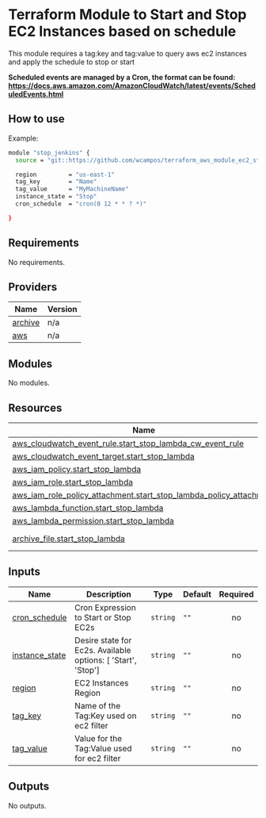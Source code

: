 
# Terraform Module to Start and Stop EC2 Instances based on schedule

This module requires a tag:key and tag:value to query aws ec2 instances and apply the schedule to stop or start

**Scheduled events are managed by a Cron, the format can be found: https://docs.aws.amazon.com/AmazonCloudWatch/latest/events/ScheduledEvents.html**

## How to use

Example:
```bash
module "stop_jenkins" {
  source = "git::https://github.com/wcampos/terraform_aws_module_ec2_start_stop_scheduled_trigger.git"

  region         = "us-east-1"
  tag_key        = "Name"
  tag_value      = "MyMachineName"
  instance_state = "Stop"
  cron_schedule  = "cron(0 12 * * ? *)"

}
```

<!-- BEGIN_TF_DOCS -->
## Requirements

No requirements.

## Providers

| Name | Version |
|------|---------|
| <a name="provider_archive"></a> [archive](#provider\_archive) | n/a |
| <a name="provider_aws"></a> [aws](#provider\_aws) | n/a |

## Modules

No modules.

## Resources

| Name | Type |
|------|------|
| [aws_cloudwatch_event_rule.start_stop_lambda_cw_event_rule](https://registry.terraform.io/providers/hashicorp/aws/latest/docs/resources/cloudwatch_event_rule) | resource |
| [aws_cloudwatch_event_target.start_stop_lambda](https://registry.terraform.io/providers/hashicorp/aws/latest/docs/resources/cloudwatch_event_target) | resource |
| [aws_iam_policy.start_stop_lambda](https://registry.terraform.io/providers/hashicorp/aws/latest/docs/resources/iam_policy) | resource |
| [aws_iam_role.start_stop_lambda](https://registry.terraform.io/providers/hashicorp/aws/latest/docs/resources/iam_role) | resource |
| [aws_iam_role_policy_attachment.start_stop_lambda_policy_attachment](https://registry.terraform.io/providers/hashicorp/aws/latest/docs/resources/iam_role_policy_attachment) | resource |
| [aws_lambda_function.start_stop_lambda](https://registry.terraform.io/providers/hashicorp/aws/latest/docs/resources/lambda_function) | resource |
| [aws_lambda_permission.start_stop_lambda](https://registry.terraform.io/providers/hashicorp/aws/latest/docs/resources/lambda_permission) | resource |
| [archive_file.start_stop_lambda](https://registry.terraform.io/providers/hashicorp/archive/latest/docs/data-sources/file) | data source |

## Inputs

| Name | Description | Type | Default | Required |
|------|-------------|------|---------|:--------:|
| <a name="input_cron_schedule"></a> [cron\_schedule](#input\_cron\_schedule) | Cron Expression to Start or Stop EC2s | `string` | `""` | no |
| <a name="input_instance_state"></a> [instance\_state](#input\_instance\_state) | Desire state for Ec2s. Available options: [ 'Start', 'Stop'] | `string` | `""` | no |
| <a name="input_region"></a> [region](#input\_region) | EC2 Instances Region | `string` | `""` | no |
| <a name="input_tag_key"></a> [tag\_key](#input\_tag\_key) | Name of the Tag:Key used on ec2 filter | `string` | `""` | no |
| <a name="input_tag_value"></a> [tag\_value](#input\_tag\_value) | Value for the Tag:Value used for ec2 filter | `string` | `""` | no |

## Outputs

No outputs.
<!-- END_TF_DOCS -->